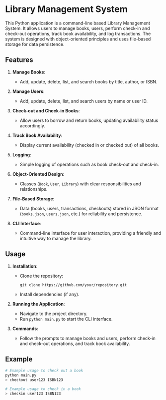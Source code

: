 # Library Management System

This Python application is a command-line based Library Management System. It allows users to manage books, users, perform check-in and check-out operations, track book availability, and log transactions. The system is designed with object-oriented principles and uses file-based storage for data persistence.

## Features

1. **Manage Books**:
   - Add, update, delete, list, and search books by title, author, or ISBN.

2. **Manage Users**:
   - Add, update, delete, list, and search users by name or user ID.

3. **Check-out and Check-in Books**:
   - Allow users to borrow and return books, updating availability status accordingly.

4. **Track Book Availability**:
   - Display current availability (checked in or checked out) of all books.

5. **Logging**:
   - Simple logging of operations such as book check-out and check-in.

6. **Object-Oriented Design**:
   - Classes (`Book`, `User`, `Library`) with clear responsibilities and relationships.

7. **File-Based Storage**:
   - Data (books, users, transactions, checkouts) stored in JSON format (`books.json`, `users.json`, etc.) for reliability and persistence.

8. **CLI Interface**:
   - Command-line interface for user interaction, providing a friendly and intuitive way to manage the library.

## Usage

1. **Installation**:
   - Clone the repository:
     ```
     git clone https://github.com/your/repository.git
     ```
   - Install dependencies (if any).

2. **Running the Application**:
   - Navigate to the project directory.
   - Run `python main.py` to start the CLI interface.

3. **Commands**:
   - Follow the prompts to manage books and users, perform check-in and check-out operations, and track book availability.

## Example

```bash
# Example usage to check out a book
python main.py
> checkout user123 ISBN123

# Example usage to check in a book
> checkin user123 ISBN123
